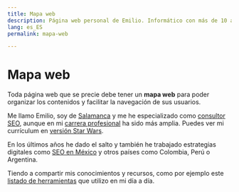 ```yaml
---
title: Mapa web
description: Página web personal de Emilio. Informático con más de 10 años en Marketing Digital.
lang: es_ES
permalink: mapa-web

---
```


# Mapa web

Toda página web que se precie debe tener un **mapa web** para poder organizar los contenidos y facilitar la navegación de sus usuarios.

Me llamo Emilio, soy de [Salamanca](https://emirodgar.com/consultor-seo/salamanca) y me he especializado como [consultor SEO](https://emirodgar.com/consultor-seo/), aunque en mi [carrera profesional](https://emirodgar.com/carrera-profesional/) ha sido más amplia.  Puedes ver mi currículum en [versión Star Wars](https://emirodgar.com/cv-starwars/).

En los últimos años he dado el salto y también he trabajado estrategias digitales como [SEO en México](https://emirodgar.com/consultor-seo/mexico) y otros países como Colombia, Perú o Argentina.

Tiendo a compartir mis conocimientos y recursos, como por ejemplo este [listado de herramientas](https://emirodgar.com/recursos-marketing-digital/) que utilizo en mi día a día.

<!--stackedit_data:
eyJoaXN0b3J5IjpbLTkwNjkxMzQ0Ml19
-->
